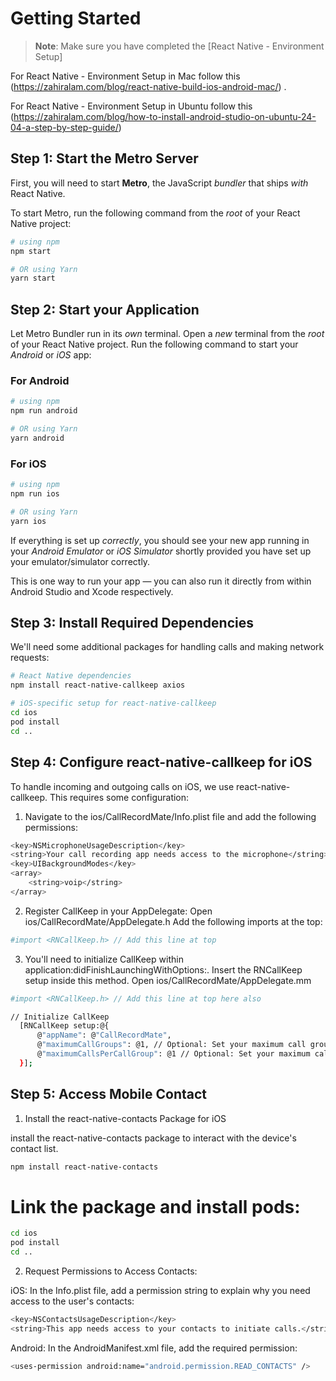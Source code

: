 

# Getting Started

>**Note**: Make sure you have completed the [React Native - Environment Setup]

For React Native - Environment Setup in Mac follow this (https://zahiralam.com/blog/react-native-build-ios-android-mac/) .

For React Native - Environment Setup in Ubuntu follow this (https://zahiralam.com/blog/how-to-install-android-studio-on-ubuntu-24-04-a-step-by-step-guide/)

## Step 1: Start the Metro Server

First, you will need to start **Metro**, the JavaScript _bundler_ that ships _with_ React Native.

To start Metro, run the following command from the _root_ of your React Native project:

```bash
# using npm
npm start

# OR using Yarn
yarn start
```

## Step 2: Start your Application

Let Metro Bundler run in its _own_ terminal. Open a _new_ terminal from the _root_ of your React Native project. Run the following command to start your _Android_ or _iOS_ app:

### For Android

```bash
# using npm
npm run android

# OR using Yarn
yarn android
```

### For iOS

```bash
# using npm
npm run ios

# OR using Yarn
yarn ios
```

If everything is set up _correctly_, you should see your new app running in your _Android Emulator_ or _iOS Simulator_ shortly provided you have set up your emulator/simulator correctly.

This is one way to run your app — you can also run it directly from within Android Studio and Xcode respectively.

## Step 3: Install Required Dependencies

We'll need some additional packages for handling calls and making network requests:

```bash
# React Native dependencies
npm install react-native-callkeep axios

# iOS-specific setup for react-native-callkeep
cd ios
pod install
cd ..
```

## Step 4: Configure react-native-callkeep for iOS

To handle incoming and outgoing calls on iOS, we use react-native-callkeep. This requires some configuration:

1. Navigate to the ios/CallRecordMate/Info.plist file and add the following permissions:

```bash
<key>NSMicrophoneUsageDescription</key>
<string>Your call recording app needs access to the microphone</string>
<key>UIBackgroundModes</key>
<array>
    <string>voip</string>
</array>
```
2. Register CallKeep in your AppDelegate:
Open ios/CallRecordMate/AppDelegate.h
Add the following imports at the top:

```bash
#import <RNCallKeep.h> // Add this line at top
```

3. You'll need to initialize CallKeep within application:didFinishLaunchingWithOptions:. Insert the RNCallKeep setup inside this method.
Open ios/CallRecordMate/AppDelegate.mm 

```bash
#import <RNCallKeep.h> // Add this line at top here also
```

```bash
// Initialize CallKeep
  [RNCallKeep setup:@{
      @"appName": @"CallRecordMate",
      @"maximumCallGroups": @1, // Optional: Set your maximum call groups
      @"maximumCallsPerCallGroup": @1 // Optional: Set your maximum calls per group
  }];
```

## Step 5: Access Mobile Contact

1. Install the react-native-contacts Package for iOS

 install the react-native-contacts package to interact with the device's contact list.

```bash
npm install react-native-contacts
```

# Link the package and install pods:

```bash
cd ios
pod install
cd ..
```

2. Request Permissions to Access Contacts:

iOS: In the Info.plist file, add a permission string to explain why you need access to the user's contacts:

```bash
<key>NSContactsUsageDescription</key>
<string>This app needs access to your contacts to initiate calls.</string>
```

Android: In the AndroidManifest.xml file, add the required permission:

```bash
<uses-permission android:name="android.permission.READ_CONTACTS" />
```

```bash
```